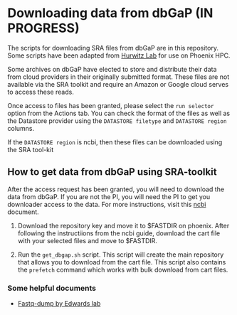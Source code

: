 # Downloading data from dbGaP (IN PROGRESS)

The scripts for downloading SRA files from dbGaP are in this repository. Some scripts have been adapted from [Hurwitz Lab](https://github.com/hurwitzlab/download-dbgap) for use on Phoenix HPC. 

Some archives on dbGaP have elected to store and distribute their data from cloud providers in their originally submitted format. These files are not available via the SRA toolkit and require an Amazon or Google cloud serves to access these reads. 

Once access to files has been granted, please select the `run selector` option from the Actions tab. You can check the format of the files as well as the Datastore provider using the `DATASTORE filetype` and `DATASTORE region` columns. 

If the `DATASTORE region` is ncbi, then these files can be downloaded using the SRA tool-kit 

## How to get data from dbGaP using SRA-toolkit 

After the access request has been granted, you will need to download the data from dbGaP. If you are not the PI, you will need the PI to get you downloader access to the data. For more instructions, visit this [ncbi](https://www.ncbi.nlm.nih.gov/books/NBK36439/) document. 

1) Download the repository key and move it to $FASTDIR on phoenix. After following the instructiions from the ncbi guide, download the cart file with your selected files and move to $FASTDIR. 

2) Run the ```get_dbgap.sh``` script. This script will create the main repository that allows you to download from the cart file. This script also contains the `prefetch` command which works with bulk download from cart files. 





### Some helpful documents
* [Fastq-dump by Edwards lab](https://edwards.sdsu.edu/research/fastq-dump/)
